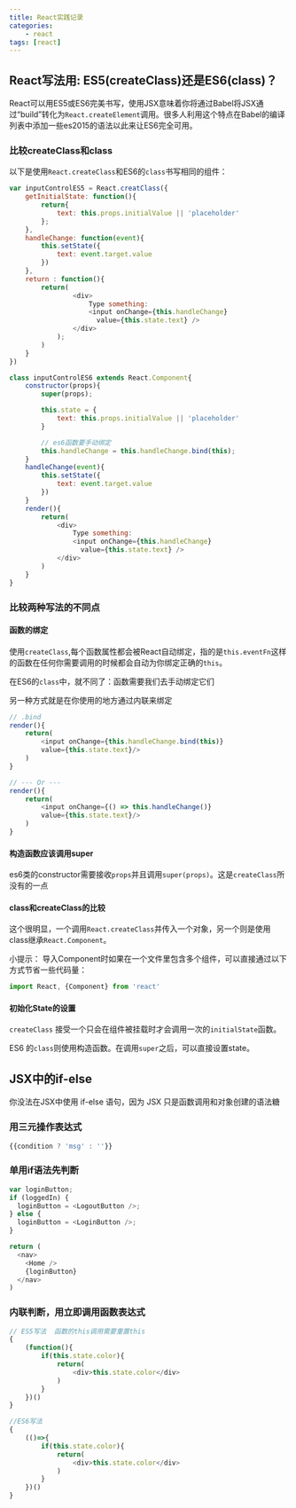 ```yaml
---
title: React实践记录
categories:
    - react
tags: [react]
---
```


## React写法用: ES5(createClass)还是ES6(class)？

React可以用ES5或ES6完美书写，使用JSX意味着你将通过Babel将JSX通过“build”转化为`React.createElement`调用。很多人利用这个特点在Babel的编译列表中添加一些es2015的语法以此来让ES6完全可用。

### 比较createClass和class

以下是使用`React.createClass`和ES6的`class`书写相同的组件：

```js
var inputControlES5 = React.creatClass({
    getInitialState: function(){
        return{
            text: this.props.initialValue || 'placeholder'
        };
    },
    handleChange: function(event){
        this.setState({
            text: event.target.value
        })
    },
    return : function(){
        return(
                <div>
                    Type something:
                    <input onChange={this.handleChange}
                      value={this.state.text} />
                </div>
            );
        )
    }
})
```

```js
class inputControlES6 extends React.Component{
    constructor(props){
        super(props);

        this.state = {
            text: this.props.initialValue || 'placeholder'
        }

        // es6函数要手动绑定
        this.handleChange = this.handleChange.bind(this);
    }
    handleChange(event){
        this.setState({
            text: event.target.value
        })
    }
    render(){
        return(
            <div>
                Type something:
                <input onChange={this.handleChange}
                  value={this.state.text} />
            </div>
        )
    }
}
```

### 比较两种写法的不同点

#### 函数的绑定

使用`createClass`,每个函数属性都会被React自动绑定，指的是`this.eventFn`这样的函数在任何你需要调用的时候都会自动为你绑定正确的`this`。

在ES6的`class`中，就不同了：函数需要我们去手动绑定它们

另一种方式就是在你使用的地方通过内联来绑定
```js
// .bind
render(){
    return(
        <input onChange={this.handleChange.bind(this)}
        value={this.state.text}/>
    )
}

// --- Or ---
render(){
    return(
        <input onChange={() => this.handleChange()}
        value={this.state.text}/>
    )
}

```

#### 构造函数应该调用super

es6类的constructor需要接收`props`并且调用`super(props)`。这是`createClass`所没有的一点

#### class和createClass的比较

这个很明显，一个调用`React.createClass`并传入一个对象，另一个则是使用class继承`React.Component`。

小提示： 导入Component时如果在一个文件里包含多个组件，可以直接通过以下方式节省一些代码量：

```js
import React, {Component} from 'react'
```

#### 初始化State的设置

`createClass` 接受一个只会在组件被挂载时才会调用一次的`initialState`函数。

ES6 的`class`则使用构造函数。在调用`super`之后，可以直接设置state。


## JSX中的if-else

你没法在JSX中使用 if-else 语句，因为 JSX 只是函数调用和对象创建的语法糖

### 用三元操作表达式

```js
{{condition ? 'msg' : ''}}
```

### 单用if语法先判断

```js
var loginButton;
if (loggedIn) {
  loginButton = <LogoutButton />;
} else {
  loginButton = <LoginButton />;
}

return (
  <nav>
    <Home />
    {loginButton}
  </nav>
)
```

### 内联判断，用立即调用函数表达式

```js
// ES5写法  函数的this调用需要重置this
{
    (function(){
        if(this.state.color){
            return(
                <div>this.state.color</div>
            )
        }
    })()
}

//ES6写法
{
    (()=>{
        if(this.state.color){
            return(
                <div>this.state.color</div>
            )
        }
    })()
}
```
